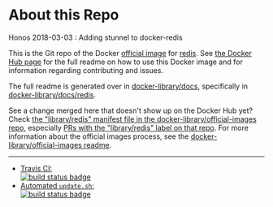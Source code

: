 # About this Repo

Honos 2018-03-03 : Adding stunnel to docker-redis

This is the Git repo of the Docker [official image](https://docs.docker.com/docker-hub/official_repos/) for [redis](https://registry.hub.docker.com/_/redis/). See [the Docker Hub page](https://registry.hub.docker.com/_/redis/) for the full readme on how to use this Docker image and for information regarding contributing and issues.

The full readme is generated over in [docker-library/docs](https://github.com/docker-library/docs), specifically in [docker-library/docs/redis](https://github.com/docker-library/docs/tree/master/redis).

See a change merged here that doesn't show up on the Docker Hub yet? Check [the "library/redis" manifest file in the docker-library/official-images repo](https://github.com/docker-library/official-images/blob/master/library/redis), especially [PRs with the "library/redis" label on that repo](https://github.com/docker-library/official-images/labels/library%2Fredis). For more information about the official images process, see the [docker-library/official-images readme](https://github.com/docker-library/official-images/blob/master/README.md).

---

-	[Travis CI:  
	![build status badge](https://img.shields.io/travis/docker-library/redis/master.svg)](https://travis-ci.org/docker-library/redis/branches)
-	[Automated `update.sh`:  
	![build status badge](https://doi-janky.infosiftr.net/job/update.sh/job/redis/badge/icon)](https://doi-janky.infosiftr.net/job/update.sh/job/redis)

<!-- THIS FILE IS GENERATED BY https://github.com/docker-library/docs/blob/master/generate-repo-stub-readme.sh -->
